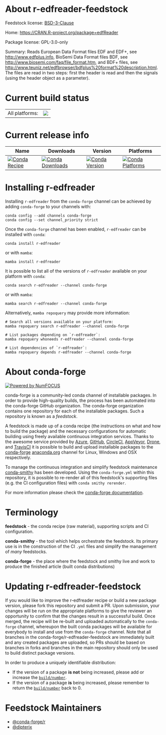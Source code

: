 About r-edfreader-feedstock
===========================

Feedstock license: [BSD-3-Clause](https://github.com/conda-forge/r-edfreader-feedstock/blob/main/LICENSE.txt)

Home: https://CRAN.R-project.org/package=edfReader

Package license: GPL-3.0-only

Summary: Reads European Data Format files EDF and EDF+, see <http://www.edfplus.info>, BioSemi
Data Format files BDF, see <http://www.biosemi.com/faq/file_format.htm>, and BDF+
files, see <http://www.teuniz.net/edfbrowser/bdfplus%20format%20description.html>.
The files are read in two steps: first the header is read and then the signals (using
the header object as a parameter).


Current build status
====================


<table><tr><td>All platforms:</td>
    <td>
      <a href="https://dev.azure.com/conda-forge/feedstock-builds/_build/latest?definitionId=17807&branchName=main">
        <img src="https://dev.azure.com/conda-forge/feedstock-builds/_apis/build/status/r-edfreader-feedstock?branchName=main">
      </a>
    </td>
  </tr>
</table>

Current release info
====================

| Name | Downloads | Version | Platforms |
| --- | --- | --- | --- |
| [![Conda Recipe](https://img.shields.io/badge/recipe-r--edfreader-green.svg)](https://anaconda.org/conda-forge/r-edfreader) | [![Conda Downloads](https://img.shields.io/conda/dn/conda-forge/r-edfreader.svg)](https://anaconda.org/conda-forge/r-edfreader) | [![Conda Version](https://img.shields.io/conda/vn/conda-forge/r-edfreader.svg)](https://anaconda.org/conda-forge/r-edfreader) | [![Conda Platforms](https://img.shields.io/conda/pn/conda-forge/r-edfreader.svg)](https://anaconda.org/conda-forge/r-edfreader) |

Installing r-edfreader
======================

Installing `r-edfreader` from the `conda-forge` channel can be achieved by adding `conda-forge` to your channels with:

```
conda config --add channels conda-forge
conda config --set channel_priority strict
```

Once the `conda-forge` channel has been enabled, `r-edfreader` can be installed with `conda`:

```
conda install r-edfreader
```

or with `mamba`:

```
mamba install r-edfreader
```

It is possible to list all of the versions of `r-edfreader` available on your platform with `conda`:

```
conda search r-edfreader --channel conda-forge
```

or with `mamba`:

```
mamba search r-edfreader --channel conda-forge
```

Alternatively, `mamba repoquery` may provide more information:

```
# Search all versions available on your platform:
mamba repoquery search r-edfreader --channel conda-forge

# List packages depending on `r-edfreader`:
mamba repoquery whoneeds r-edfreader --channel conda-forge

# List dependencies of `r-edfreader`:
mamba repoquery depends r-edfreader --channel conda-forge
```


About conda-forge
=================

[![Powered by
NumFOCUS](https://img.shields.io/badge/powered%20by-NumFOCUS-orange.svg?style=flat&colorA=E1523D&colorB=007D8A)](https://numfocus.org)

conda-forge is a community-led conda channel of installable packages.
In order to provide high-quality builds, the process has been automated into the
conda-forge GitHub organization. The conda-forge organization contains one repository
for each of the installable packages. Such a repository is known as a *feedstock*.

A feedstock is made up of a conda recipe (the instructions on what and how to build
the package) and the necessary configurations for automatic building using freely
available continuous integration services. Thanks to the awesome service provided by
[Azure](https://azure.microsoft.com/en-us/services/devops/), [GitHub](https://github.com/),
[CircleCI](https://circleci.com/), [AppVeyor](https://www.appveyor.com/),
[Drone](https://cloud.drone.io/welcome), and [TravisCI](https://travis-ci.com/)
it is possible to build and upload installable packages to the
[conda-forge](https://anaconda.org/conda-forge) [anaconda.org](https://anaconda.org/)
channel for Linux, Windows and OSX respectively.

To manage the continuous integration and simplify feedstock maintenance
[conda-smithy](https://github.com/conda-forge/conda-smithy) has been developed.
Using the ``conda-forge.yml`` within this repository, it is possible to re-render all of
this feedstock's supporting files (e.g. the CI configuration files) with ``conda smithy rerender``.

For more information please check the [conda-forge documentation](https://conda-forge.org/docs/).

Terminology
===========

**feedstock** - the conda recipe (raw material), supporting scripts and CI configuration.

**conda-smithy** - the tool which helps orchestrate the feedstock.
                   Its primary use is in the construction of the CI ``.yml`` files
                   and simplify the management of *many* feedstocks.

**conda-forge** - the place where the feedstock and smithy live and work to
                  produce the finished article (built conda distributions)


Updating r-edfreader-feedstock
==============================

If you would like to improve the r-edfreader recipe or build a new
package version, please fork this repository and submit a PR. Upon submission,
your changes will be run on the appropriate platforms to give the reviewer an
opportunity to confirm that the changes result in a successful build. Once
merged, the recipe will be re-built and uploaded automatically to the
`conda-forge` channel, whereupon the built conda packages will be available for
everybody to install and use from the `conda-forge` channel.
Note that all branches in the conda-forge/r-edfreader-feedstock are
immediately built and any created packages are uploaded, so PRs should be based
on branches in forks and branches in the main repository should only be used to
build distinct package versions.

In order to produce a uniquely identifiable distribution:
 * If the version of a package **is not** being increased, please add or increase
   the [``build/number``](https://docs.conda.io/projects/conda-build/en/latest/resources/define-metadata.html#build-number-and-string).
 * If the version of a package **is** being increased, please remember to return
   the [``build/number``](https://docs.conda.io/projects/conda-build/en/latest/resources/define-metadata.html#build-number-and-string)
   back to 0.

Feedstock Maintainers
=====================

* [@conda-forge/r](https://github.com/conda-forge/r/)
* [@dipterix](https://github.com/dipterix/)

